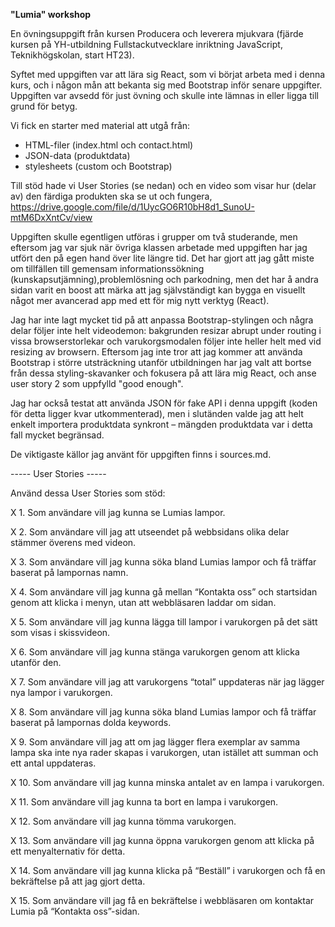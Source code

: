 **"Lumia" workshop**

En övningsuppgift från kursen Producera och leverera mjukvara (fjärde kursen på YH-utbildning Fullstackutvecklare inriktning JavaScript, Teknikhögskolan, start HT23).

Syftet med uppgiften var att lära sig React, som vi börjat arbeta med i denna kurs, och i någon mån att bekanta sig med Bootstrap inför senare uppgifter. Uppgiften var avsedd för just övning och skulle inte lämnas in eller ligga till grund för betyg.

Vi fick en starter med material att utgå från:

- HTML-filer (index.html och contact.html)
- JSON-data (produktdata)
- stylesheets (custom och Bootstrap)

Till stöd hade vi User Stories (se nedan) och en video som visar hur (delar av) den färdiga produkten ska se ut och fungera, https://drive.google.com/file/d/1UycGO6R10bH8d1_SunoU-mtM6DxXntCv/view

Uppgiften skulle egentligen utföras i grupper om två studerande, men eftersom jag var sjuk när övriga klassen arbetade med uppgiften har jag utfört den på egen hand över lite längre tid. Det har gjort att jag gått miste om tillfällen till gemensam informationssökning (kunskapsutjämning),problemlösning och parkodning, men det har å andra sidan varit en boost att märka att jag självständigt kan bygga en visuellt något mer avancerad app med ett för mig nytt verktyg (React).

Jag har inte lagt mycket tid på att anpassa Bootstrap-stylingen och några delar följer inte helt videodemon: bakgrunden resizar abrupt under routing i vissa browserstorlekar och varukorgsmodalen följer inte heller helt med vid resizing av browsern. Eftersom jag inte tror att jag kommer att använda Bootstrap i större utsträckning utanför utbildningen har jag valt att bortse från dessa styling-skavanker och fokusera på att lära mig React, och anse user story 2 som uppfylld "good enough".

Jag har också testat att använda JSON för fake API i denna uppgift (koden för detta ligger kvar utkommenterad), men i slutänden valde jag att helt enkelt importera produktdata synkront – mängden produktdata var i detta fall mycket begränsad.

De viktigaste källor jag använt för uppgiften finns i sources.md.

----- User Stories -----

Använd dessa User Stories som stöd:

X 1. Som användare vill jag kunna se Lumias lampor.

X 2. Som användare vill jag att utseendet på webbsidans olika delar stämmer överens med videon.

X 3. Som användare vill jag kunna söka bland Lumias lampor och få träffar baserat på lampornas namn.

X 4. Som användare vill jag kunna gå mellan “Kontakta oss” och startsidan genom att klicka i menyn, utan att webbläsaren laddar om sidan.

X 5. Som användare vill jag kunna lägga till lampor i varukorgen på det sätt som visas i skissvideon.

X 6. Som användare vill jag kunna stänga varukorgen genom att klicka utanför den.

X 7. Som användare vill jag att varukorgens “total” uppdateras när jag lägger nya lampor i varukorgen.

X 8. Som användare vill jag kunna söka bland Lumias lampor och få träffar baserat på lampornas dolda keywords.

X 9. Som användare vill jag att om jag lägger flera exemplar av samma lampa ska inte nya rader skapas i varukorgen, utan istället att summan och ett antal uppdateras.

X 10. Som användare vill jag kunna minska antalet av en lampa i varukorgen.

X 11. Som användare vill jag kunna ta bort en lampa i varukorgen.

X 12. Som användare vill jag kunna tömma varukorgen.

X 13. Som användare vill jag kunna öppna varukorgen genom att klicka på ett menyalternativ för detta.

X 14. Som användare vill jag kunna klicka på “Beställ” i varukorgen och få en bekräftelse på att jag gjort detta.

X 15. Som användare vill jag få en bekräftelse i webbläsaren om kontaktar Lumia på “Kontakta oss”-sidan.
